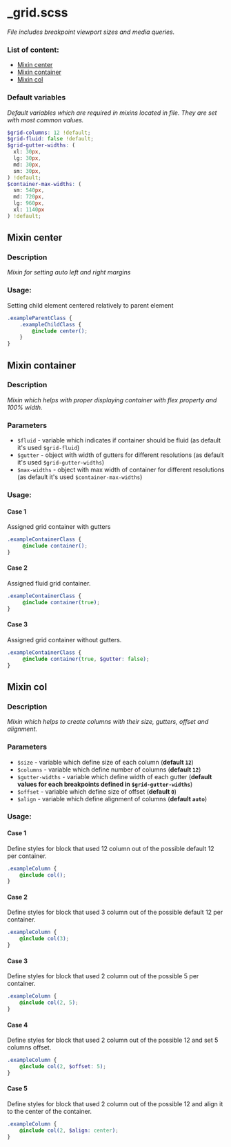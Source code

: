 # _grid.scss
_File includes breakpoint viewport sizes and media queries._

### List of content:

- [Mixin center](#mixin-center)
- [Mixin container](#mixin-container)
- [Mixin col](#mixin-col)


### Default variables
_Default variables which are required in mixins located in file. They are set with most common values._

```scss
$grid-columns: 12 !default;
$grid-fluid: false !default;
$grid-gutter-widths: (
  xl: 30px,
  lg: 30px,
  md: 30px,
  sm: 30px,
) !default;
$container-max-widths: (
  sm: 540px,
  md: 720px,
  lg: 960px,
  xl: 1140px
) !default;
```


## Mixin center

### Description
_Mixin for setting auto left and right margins_

### Usage:
Setting child element centered relatively to parent element

```scss
.exampleParentClass {
    .exampleChildClass {
        @include center();
    }
}
```


## Mixin container

### Description
_Mixin which helps with proper displaying container with flex property and 100% width._

### Parameters
- `$fluid` - variable which indicates if container should be fluid (as default it's used ```$grid-fluid```)
- `$gutter` - object with width of gutters for different resolutions  (as default it's used ```$grid-gutter-widths```)
- `$max-widths` - object with max width of container for different resolutions (as default it's used ```$container-max-widths```)

### Usage: 

#### Case 1
Assigned grid container with gutters
```scss
.exampleContainerClass {
     @include container();
}
```

#### Case 2 
Assigned fluid grid container.

```scss
.exampleContainerClass {
     @include container(true);
}
```

#### Case 3
Assigned grid container without gutters.

```scss
.exampleContainerClass {
     @include container(true, $gutter: false);
}
```

## Mixin col

### Description
_Mixin which helps to create columns with their size, gutters, offset and alignment._

### Parameters
- `$size` - variable which define size of each column (**default `12`**)
- `$columns` - variable which define number of columns (**default `12`**)
- `$gutter-widths` - variable which define width of each gutter (**default values for each breakpoints defined in ```$grid-gutter-widths```**)
- `$offset` - variable which define size of offset (**default `0`**)
- `$align` - variable which define alignment of columns (**default `auto`**)

### Usage: 

#### Case 1
Define styles for block that used 12 column out of the possible default 12 per container.
```scss
.exampleColumn {
    @include col();
}
```


#### Case 2
Define styles for block that used 3 column out of the possible default 12 per container.
```scss
.exampleColumn {
    @include col(3);
}
```

#### Case 3
Define styles for block that used 2 column out of the possible 5 per container.
```scss
.exampleColumn {
    @include col(2, 5);
}
```


#### Case 4
Define styles for block that used 2 column out of the possible 12
and set 5 columns offset.
```scss
.exampleColumn {
    @include col(2, $offset: 5);
}
```

#### Case 5
Define styles for block that used 2 column out of the possible 12
and align it to the center of the container.
```scss
.exampleColumn {
    @include col(2, $align: center);
}
```
